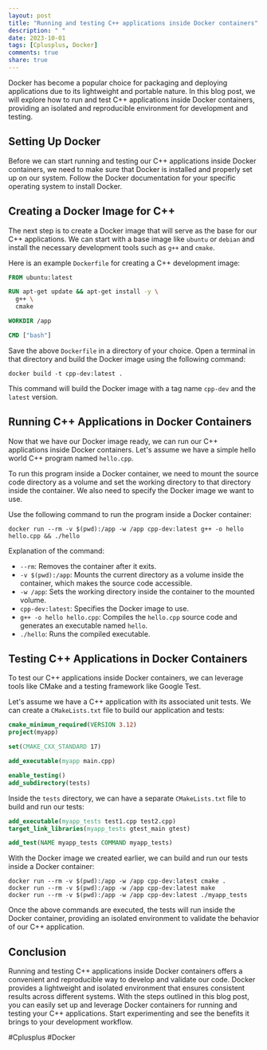 ```yaml
---
layout: post
title: "Running and testing C++ applications inside Docker containers"
description: " "
date: 2023-10-01
tags: [Cplusplus, Docker]
comments: true
share: true
---
```


Docker has become a popular choice for packaging and deploying applications due to its lightweight and portable nature. In this blog post, we will explore how to run and test C++ applications inside Docker containers, providing an isolated and reproducible environment for development and testing.

## Setting Up Docker

Before we can start running and testing our C++ applications inside Docker containers, we need to make sure that Docker is installed and properly set up on our system. Follow the Docker documentation for your specific operating system to install Docker.

## Creating a Docker Image for C++

The next step is to create a Docker image that will serve as the base for our C++ applications. We can start with a base image like `ubuntu` or `debian` and install the necessary development tools such as `g++` and `cmake`.

Here is an example `Dockerfile` for creating a C++ development image:

```dockerfile
FROM ubuntu:latest

RUN apt-get update && apt-get install -y \
  g++ \
  cmake

WORKDIR /app

CMD ["bash"]
```

Save the above `Dockerfile` in a directory of your choice. Open a terminal in that directory and build the Docker image using the following command:

```shell
docker build -t cpp-dev:latest .
```

This command will build the Docker image with a tag name `cpp-dev` and the `latest` version.

## Running C++ Applications in Docker Containers

Now that we have our Docker image ready, we can run our C++ applications inside Docker containers. Let's assume we have a simple hello world C++ program named `hello.cpp`.

To run this program inside a Docker container, we need to mount the source code directory as a volume and set the working directory to that directory inside the container. We also need to specify the Docker image we want to use.

Use the following command to run the program inside a Docker container:

```shell
docker run --rm -v $(pwd):/app -w /app cpp-dev:latest g++ -o hello hello.cpp && ./hello
```

Explanation of the command:

- `--rm`: Removes the container after it exits.
- `-v $(pwd):/app`: Mounts the current directory as a volume inside the container, which makes the source code accessible.
- `-w /app`: Sets the working directory inside the container to the mounted volume.
- `cpp-dev:latest`: Specifies the Docker image to use.
- `g++ -o hello hello.cpp`: Compiles the `hello.cpp` source code and generates an executable named `hello`.
- `./hello`: Runs the compiled executable.

## Testing C++ Applications in Docker Containers

To test our C++ applications inside Docker containers, we can leverage tools like CMake and a testing framework like Google Test.

Let's assume we have a C++ application with its associated unit tests. We can create a `CMakeLists.txt` file to build our application and tests:

```cmake
cmake_minimum_required(VERSION 3.12)
project(myapp)

set(CMAKE_CXX_STANDARD 17)

add_executable(myapp main.cpp)

enable_testing()
add_subdirectory(tests)
```

Inside the `tests` directory, we can have a separate `CMakeLists.txt` file to build and run our tests:

```cmake
add_executable(myapp_tests test1.cpp test2.cpp)
target_link_libraries(myapp_tests gtest_main gtest)

add_test(NAME myapp_tests COMMAND myapp_tests)
```

With the Docker image we created earlier, we can build and run our tests inside a Docker container:

```shell
docker run --rm -v $(pwd):/app -w /app cpp-dev:latest cmake .
docker run --rm -v $(pwd):/app -w /app cpp-dev:latest make
docker run --rm -v $(pwd):/app -w /app cpp-dev:latest ./myapp_tests
```

Once the above commands are executed, the tests will run inside the Docker container, providing an isolated environment to validate the behavior of our C++ application.

## Conclusion

Running and testing C++ applications inside Docker containers offers a convenient and reproducible way to develop and validate our code. Docker provides a lightweight and isolated environment that ensures consistent results across different systems. With the steps outlined in this blog post, you can easily set up and leverage Docker containers for running and testing your C++ applications. Start experimenting and see the benefits it brings to your development workflow.

#Cplusplus #Docker